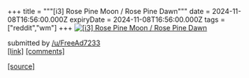 +++
title = """[i3] Rose Pine Moon / Rose Pine Dawn"""
date = 2024-11-08T16:56:00.000Z
expiryDate = 2024-11-08T16:56:00.000Z
tags = ["reddit","wm"]
+++
[![[i3] Rose Pine Moon / Rose Pine Dawn](https://b.thumbs.redditmedia.com/940PdGfdbJbzzuqFaunp_aAtQgyjl4x0Fw7u8oEeQKI.jpg "[i3] Rose Pine Moon / Rose Pine Dawn")](https://www.reddit.com/r/unixporn/comments/1gmn7ie/i3_rose_pine_moon_rose_pine_dawn/)

submitted by [/u/FreeAd7233](https://www.reddit.com/user/FreeAd7233)  
[\[link\]](https://www.reddit.com/gallery/1gmn7ie) [\[comments\]](https://www.reddit.com/r/unixporn/comments/1gmn7ie/i3_rose_pine_moon_rose_pine_dawn/)

[[source]](https://www.reddit.com/r/unixporn/comments/1gmn7ie/i3_rose_pine_moon_rose_pine_dawn/)
